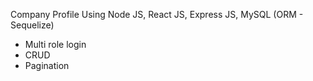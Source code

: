 Company Profile Using Node JS, React JS, Express JS, MySQL (ORM - Sequelize)

- Multi role login
- CRUD
- Pagination



